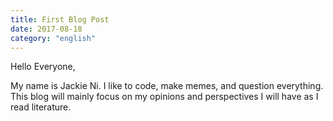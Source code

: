 ```yaml
---
title: First Blog Post
date: 2017-08-18
category: "english"
---
```


Hello Everyone,

My name is Jackie Ni. I like to code, make memes, and question everything. This blog will mainly focus on my opinions and perspectives I will have as I read literature.

